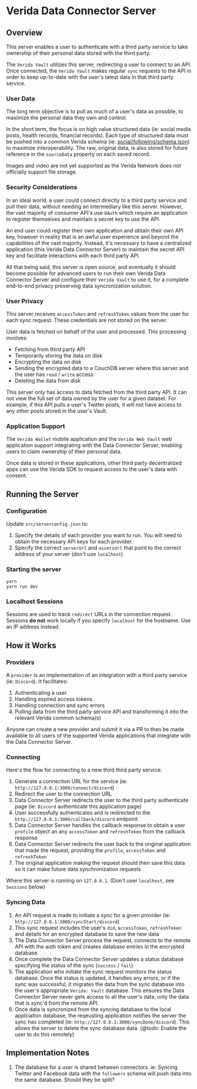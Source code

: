 # Verida Data Connector Server

## Overview

This server enables a user to authenticate with a third party service to take ownership of their personal data stored with the third party.

The `Verida Vault` utilizes this server, redirecting a user to connect to an API. Once connected, the `Verida Vault` makes regular `sync` requests to the API in order to keep up-to-date with the user's latest data in that third party service.

### User Data

The long term objective is to pull as much of a user's data as possible, to maximize the personal data they own and control.

In the short term, the focus is on high value structured data (ie: social media posts, health records, financial records). Each type of structured data must be pushed into a common Verida schema (ie: [social/following/schema.json](https://common.schemas.verida.io/social/following/v0.1.0/schema.json)) to maximize interoperability. The raw, original data, is also stored for future reference in the `sourceData` property on each saved record.

Images and video are not yet supported as the Verida Network does not officially support file storage.

### Security Considerations

In an ideal world, a user could connect directly to a third party service and pull their data, without needing an intermediary like this server. However, the vast majority of consumer API's use `OAuth` which require an application to register themselves and maintain a secret key to use the API.

An end user could register their own application and obtain their own API key, however in reality that is an awful user experience and beyond the capabilities of the vast majority. Instead, it's necessary to have a centralized application (this Verida Data Connector Server) to maintain the secret API key and facilitate interactions with each third party API.

All that being said, this server is open source, and eventually it should become possible for advanced users to run their own Verida Data Connector Server and configure their `Verida Vault` to use it, for a complete end-to-end privacy preserving data syncronization solution.

### User Privacy

This server receives `accessToken` and `refreshToken` values from the user for each sync request. These credentials are not stored on the server.

User data is fetched on behalf of the user and processed. This processing involves:

- Fetching from third party API
- Temporarily storing the data on disk
- Encrypting the data on disk
- Sending the encrypted data to a CouchDB server where this server and the user has `read` / `write` access
- Deleting the data from disk

This server only has access to data fetched from the third party API. It can not view the full set of data owned by the user for a given dataset. For example, if this API pulls a user's Twitter posts, it will not have access to any other posts stored in the user's Vault.

### Application Support

The `Verida Wallet` mobile application and the `Verida Web Vault` web application support integrating with the Data Connector Server, enabling users to claim ownership of their personal data.

Once data is stored in these applications, other third party decentralized apps can use the Verida SDK to request access to the user's data with consent.

## Running the Server

### Configuration

Update `src/serverconfig.json` to:

1. Specify the details of each provider you want to run. You will need to obtain the necessary API keys for each provider.
2. Specify the correct `serverUrl` and `assetsUrl` that point to the correct address of your server (don't use `localhost`)

### Starting the server

```
yarn
yarn run dev
```

### Localhost Sessions

Sessions are used to track `redirect` URLs in the connection request. Sessions **do not** work locally if you specify `localhost` for the hostname. Use an IP address instead.

## How it Works

### Providers

A `provider` is an implementation of an integration with a third party service (ie: `Discord`). It facilitates:

1. Authenticating a user
2. Handling expired access tokens
3. Handling connection and sync errors
4. Pulling data from the third party service API and transforming it into the relevant Verida common schema(s)

Anyone can create a new provider and submit it via a PR to then be made available to all users of the supported Verida applications that integrate with the Data Connector Server.

### Connecting

Here's the flow for connecting to a new third third party service:

1. Generate a connection URL for the service (ie: `http://127.0.0.1:3000/connect/discord`)
2. Redirect the user to the connection URL
3. Data Connector Server redirects the user to the third party authenticate page (ie: `Discord` authenticate this application page)
4. User successfully authenticates and is redirected to the `http://127.0.0.1:3000/callback/discord` endpoint
5. Data Connector Server handles the callback response to obtain a user `profile` object an any `accessToken` and `refreshToken` from the callback response
6. Data Connector Server redirects the user back to the original application that made the request, providing the `profile`, `accessToken` and `refreshToken`
7. The original application making the request should then save this data so it can make future data synchronization requests

Where this server is running on `127.0.0.1`. (Don't user `localhost`, see `Sessions` below)

### Syncing Data

1. An API request is made to initiate a sync for a given provider (ie: `http://127.0.0.1:3000/syncStart/discord`)
2. This sync request includes the user's `did`, `accessToken`, `refreshToken` and details for an encrypted database to save the new data
3. The Data Connector Server process the request, connects to the remote API with the auth token and creates database entries in the encrypted database
4. Once complete the Data Connector Server updates a status database specifying the status of the sync (`success` / `fail`)
5. The application who initiate the sync request monitors the status database. Once the status is updated, it handles any errors, or if the sync was successful, it migrates the data from the sync database into the user's appropriate `Verida: Vault` database. This ensures the Data Connector Server never gets access to all the user's data, only the data that is sync'd from the remote API.
6. Once data is syncronized from the syncing database to the local applciation database, the reqeusting application notifies the server the sync has completed (ie: `http://127.0.0.1:3000/syncDone/discord`). This allows the server to delete the sync database data. (@todo: Enable the user to do this remotely)

## Implementation Notes

1. The database for a user is shared between connectors. ie: Syncing Twitter and Facebook data with the `followers` schema will push data into the same database. Should they be split?
